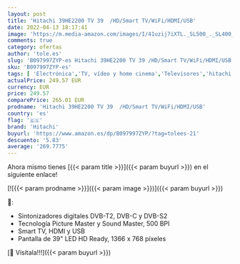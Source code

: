 ```yaml
---
layout: post
title: 'Hitachi 39HE2200 TV 39  /HD/Smart TV/WiFi/HDMI/USB'
date: 2022-04-13 18:17:41
image: 'https://m.media-amazon.com/images/I/41uzij7iXTL._SL500_._SL400_.jpg'
comments: true
category: ofertas
author: 'tole.es'
slug: 'B097997ZYP-es Hitachi 39HE2200 TV 39 /HD/Smart TV/WiFi/HDMI/USB'
sku: 'B097997ZYP-es'
tags: [ 'Electrónica','TV, vídeo y home cinema','Televisores','hitachi','smart','tv','🇪🇸', ]
actualPrice: 249.57 EUR
currency: EUR
price: 249.57
comparePrice: 265.01 EUR
prodname: 'Hitachi 39HE2200 TV 39  /HD/Smart TV/WiFi/HDMI/USB'
country: 'es'
flag: '🇪🇸'
brand: 'Hitachi'
buyurl: 'https://www.amazon.es/dp/B097997ZYP/?tag=tolees-21'
descuento: '5.83'
average: '269.7775'
---
```


Ahora mismo tienes [{{< param title >}}]({{< param buyurl >}}) en el siguiente enlace!

[![{{< param prodname >}}]({{< param image >}})]({{< param buyurl >}})

🔎:

- Sintonizadores digitales DVB-T2, DVB-C y DVB-S2
- Tecnología Picture Master y Sound Master, 500 BPI
- Smart TV, HDMI y USB
- Pantalla de 39" LED HD Ready, 1366 x 768 píxeles

[🛒 Visítala!!!]({{< param buyurl >}})
